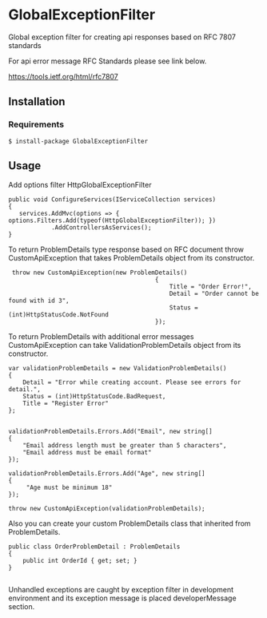 # GlobalExceptionFilter

Global exception filter for creating api responses based on RFC 7807 standards

For api error message RFC Standards please see link below.

https://tools.ietf.org/html/rfc7807

## Installation

### Requirements

`$ install-package GlobalExceptionFilter`

## Usage
Add options filter HttpGlobalExceptionFilter
```  
public void ConfigureServices(IServiceCollection services)
{
   services.AddMvc(options => { options.Filters.Add(typeof(HttpGlobalExceptionFilter)); })
            .AddControllersAsServices();
}
```

To return ProblemDetails type response based on RFC document throw CustomApiException that takes ProblemDetails object from its constructor.

```
 throw new CustomApiException(new ProblemDetails()
                                         {
                                             Title = "Order Error!",
                                             Detail = "Order cannot be found with id 3",
                                             Status = (int)HttpStatusCode.NotFound
                                         });
```

To return ProblemDetails with additional error messages CustomApiException can take  ValidationProblemDetails object from its constructor.

```
var validationProblemDetails = new ValidationProblemDetails()
{
    Detail = "Error while creating account. Please see errors for detail.",
    Status = (int)HttpStatusCode.BadRequest,
    Title = "Register Error"
};


validationProblemDetails.Errors.Add("Email", new string[]
{
    "Email address length must be greater than 5 characters",
    "Email address must be email format"
});

validationProblemDetails.Errors.Add("Age", new string[]
{
     "Age must be minimum 18"
});

throw new CustomApiException(validationProblemDetails);

```
Also you can create your custom ProblemDetails class that inherited from ProblemDetails.

```
public class OrderProblemDetail : ProblemDetails
{
    public int OrderId { get; set; }
}
    
 ```
 Unhandled exceptions are caught by exception filter in development environment and its exception message is placed developerMessage section.
 
 
